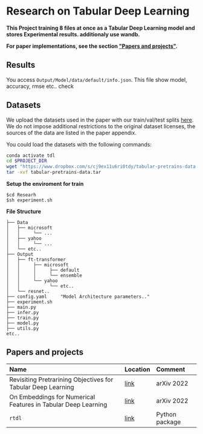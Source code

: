 # Research on Tabular Deep Learning

**This Project training 8 files at once as a Tabular Deep Learning model and stores Experimental results. additionaly use wandb.**

**For paper implementations, see the section ["Papers and projects"](#papers-and-projects).**

## Results
You access `Output/Model/data/default/info.json`. This file show model, accuracy, rmse etc.. check

## Datasets

We upload the datasets used in the paper with our train/val/test splits [here](https://www.dropbox.com/s/cj9ex11u6ri0tdy/tabular-pretrains-data.tar?dl=1). We do not impose additional restrictions to the original dataset licenses, the sources of the data are listed in the paper appendix.

You could load the datasets with the following commands:

``` bash
conda activate tdl
cd $PROJECT_DIR
wget "https://www.dropbox.com/s/cj9ex11u6ri0tdy/tabular-pretrains-data.tar?dl=1" -O tabular-pretrains-data.tar
tar -xvf tabular-pretrains-data.tar
```



**Setup the enviroment for train**

```
$cd Researh
$sh experiment.sh 
```

**File Structure**
```
├── Data
│   ├── microsoft
│   │     └── ...
│   ├── yahoo
│   │     └── ...
│   └── etc..
├── Output
│   ├── ft-transformer
│   │     ├── microsoft
│   │     │     ├── default
│   │     │     └── ensemble
│   │     └── yahoo
│   │           └── etc..
│   └── resnet..
├── config.yaml     "Model Architecture parameters.."
├── experiment.sh
├── main.py
├── infer.py
├── train.py
├── model.py
├── utils.py
etc..
``` 

## Papers and projects

| Name                                                          | Location                                                        | Comment        |
| :------------------------------------------------------------ | :-------------------------------------------------------------- | :------------- |
| Revisiting Pretrarining Objectives for Tabular Deep Learning  | [link](https://github.com/puhsu/tabular-dl-pretrain-objectives) | arXiv 2022     |
| On Embeddings for Numerical Features in Tabular Deep Learning | [link](https://github.com/Yura52/tabular-dl-num-embeddings)     | arXiv 2022     |
| `rtdl`                                                        | [link](https://github.com/Yura52/rtdl)                          | Python package |
